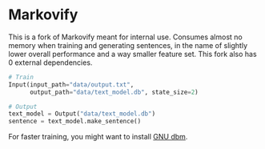# Markovify

This is a fork of Markovify meant for internal use. Consumes almost no memory when training and generating sentences, in the name of slightly lower overall performance and a way smaller feature set. This fork also has 0 external dependencies.

```py
# Train
Input(input_path="data/output.txt",
      output_path="data/text_model.db", state_size=2)

# Output
text_model = Output("data/text_model.db")
sentence = text_model.make_sentence()
```

For faster training, you might want to install [GNU dbm](https://www.gnu.org.ua/software/gdbm/).
